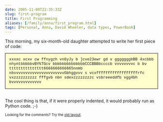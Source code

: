 ```yaml
--- 
date: 2005-11-08T22:35:33Z
slug: first-program
title: First Programming
aliases: [/family/anna/first_program.html]
tags: [Personal, Anna, David Wheeler, data types, PowerBook]
---
```


<p>This morning, my six-month-old daughter attempted to write her first piece of code:</p>

<div style="font-family: Courier, monospace; font-size: .9em; line-height: 1.2em; border: 1px solid black; padding: 1em; background: #ffffcc;">
xxxxc xcxv cw   ffnygzh    vn6yJy              b         ]cve23ewr gd v gggggggbBB 4xcbbb nhyntbbbbbvBY%TGcv bbbbbbbbbbbbbbCCCBBBbccccb vvvvvvvvc b bv                                                                                                                                                                          ttttttttttttttt6666666666665nnmb nbvvvvvvvvvvvvvvvvvvvvvvGbhggvvv s vcxffffffffffffffffffrfc vxzzzzzzzzzz fffgvb nbn sdexzzzzzzzzc vsbreeeddfb  vgg4bh bvvvvvvvvvvvvv
</div>
<br />
<p>The cool thing is that, if it were properly indented, it would probably run as Python code. ;-)</p>

<p class="past"><small>Looking for the comments? Try the <a rel="nofollow" href="//past.justatheory.com/family/anna/first_program.html">old layout</a>.</small></p>


